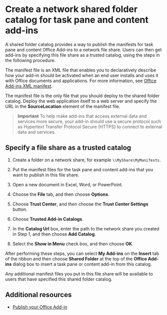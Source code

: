 
# Create a network shared folder catalog for task pane and content add-ins


A shared folder catalog provides a way to publish the manifests for task pane and content Office Add-ins to a network file share. Users can then get add-ins by specifying this file share as a trusted catalog, using the steps in the following procedure.

The manifest file is an XML file that enables you to declaratively describe how your add-in should be activated when an end user installs and uses it with Office documents and applications. For more information, see [Office Add-ins XML manifest](../../docs/overview/add-in-manifests.md).

The manifest file is the only file that you should deploy to the shared folder catalog. Deploy the web application itself to a web server and specify the URL in the  **SourceLocation** element of the manifest file.

 >**Important**  To help make add-ins that access external data and services more secure, your add-in should use a secure protocol such as Hypertext Transfer Protocol Secure (HTTPS) to connect to external data and services.


## Specify a file share as a trusted catalog


1. Create a folder on a network share, for example  `\\MyShare\MyManifests`.
    
2. Put the manifest files for the task pane and content add-ins that you want to publish in this file share.
    
3. Open a new document in Excel, Word, or PowerPoint.
    
4. Choose the  **File** tab, and then choose **Options**.
    
5. Choose  **Trust Center**, and then choose the  **Trust Center Settings** button.
    
6. Choose  **Trusted Add-in Catalogs**.
    
7. In the  **Catalog Url** box, enter the path to the network share you created in Step 1, and then choose **Add Catalog**.
    
8. Select the  **Show in Menu** check box, and then choose **OK**.
    
After performing these steps, you can select  **My Add-ins** on the **Insert** tab of the ribbon and then choose **Shared Folder** at the top of the **Office Add-ins** dialog box to insert a task pane or content add-in from this catalog.

Any additional manifest files you put in this file share will be available to users that have specified this shared folder catalog.


## Additional resources



- [Publish your Office Add-in](../publish/publish.md)
    
